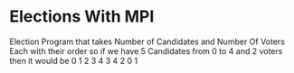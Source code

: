 # Elections With MPI
Election Program that takes Number of Candidates
and Number Of Voters 
Each with their order
so if we have 5 Candidates from 0 to 4
and 2 voters then it would be 
0 1 2 3 4
3 4 2 0 1
